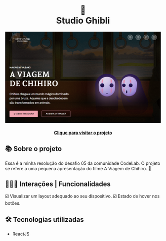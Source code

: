<h1 align="center">
  🎥<br>Studio Ghibli
</h1>

<div align="center">
  <img src="./src/assets/design/design-preview.png" alt="Imagem do desafio Studio Ghibli" />
</div>

<h4 align="center"><a href="https://studio-ghibli-1a1466.netlify.app/">Clique para visitar o projeto</a></h4>

## 📚 Sobre o projeto

Essa é a minha resolução do desafio 05 da comunidade CodeLab. O projeto se refere a uma pequena apresentação do filme A Viagem de Chihiro. 🚀

## 🧑🏽‍💻 Interações | Funcionalidades

☑️ Visualizar um layout adequado ao seu dispositivo. 
☑️ Estado de hover nos botões. 

## 🛠️ Tecnologias utilizadas

- ReactJS
